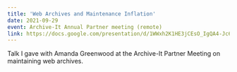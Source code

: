 ```yaml
---
title: 'Web Archives and Maintenance Inflation'
date: 2021-09-29
event: Archive-It Annual Partner meeting (remote)
link: https://docs.google.com/presentation/d/1WWxh2K1HE3jCEsO_IgQA4-Jc6brfqx_OZEr-HiqBC7Y/
---
```

Talk I gave with Amanda Greenwood at the Archive-It Partner Meeting on maintaining web archives.